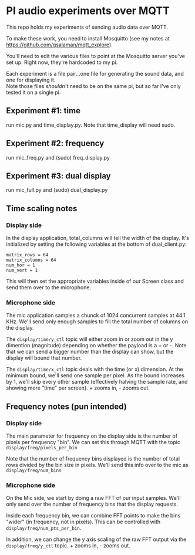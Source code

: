 # PI audio experiments over MQTT

This repo holds my experiments of sending audio data over MQTT.

To make these work, you need to install Mosquitto (see my notes at https://github.com/gsalaman/mqtt_explore).

You'll need to edit the various files to point at the Mosquitto server you've set up.  Right now, they're hardcoded to my pi.

Each experiment is a file pair...one file for generating the sound data, and one for displaying it.  
Note those files *shouldn't* need to be on the same pi, but so far I've only tested it on a single pi.

## Experiment #1:  time
run mic.py and time_display.py.  Note that time_display will need sudo.

## Experiment #2:  frequency
run mic_freq.py and (sudo) freq_display.py

## Experiment #3:  dual display
run mic_full.py and (sudo) dual_display.py

## Time scaling notes
### Display side
In the display application, total_columns will tell the width of the display.  It's initialized by setting the following variables at the bottom of dual_client.py:
```
matrix_rows = 64
matrix_columns = 64
num_hor = 1
num_vert = 1
```
This will then set the appropriate variables inside of our Screen class and send them over to the microphone. 

### Microphone side
The mic application samples a chunck of 1024 concurrent samples at 44.1 KHz.
We'll send only enough samples to fill the total number of columns on the display.

The `display/time/y_ctl` topic will either zoom in or zoom out in the y dimention (magnitude) depending on whether the payload is a + or -.  Note that we can send a bigger number than the display can show, but the display will bound that number.

The `display/time/x_ctl` topic deals with the time (or x) dimension.  At the minimum bound, we'll send one sample per pixel.  As the bound increases by 1, we'll skip every other sample (effectively halving the sample rate, and showing more "time" per screen).  + zooms in, - zooms out. 

## Frequency notes (pun intended)
### Display side
The main parameter for frequency on the display side is the number of pixels per frequency "bin".  We can set this through MQTT with the topic `display/freq/pixels_per_bin`

Note that the number of frequency bins displayed is the number of total rows divided by the bin size in pixels.  We'll send this info over to the mic as `display/freq/num_bins`
### Microphone side
On the Mic side, we start by doing a raw FFT of our input samples.  We'll only send over the number of frequency bins that the display requests.  

Inside each frequency bin, we can combine FFT points to make the bins "wider" (in frequency, not in pixels).  This can be controlled with `display/freq/num_pts_per_bin`.

In addition, we can change the y axis scaling of the raw FFT output via the `display/freq/y_ctl` topic.  + zooms in, - zooms out.
